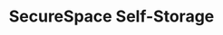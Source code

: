 ---
title: "SecureSpace Self-Storage"
url: /murray/securespace-self-storage/
shop: storage rental
---